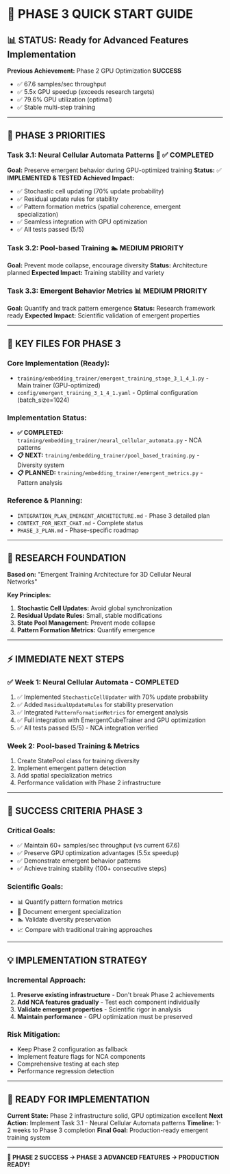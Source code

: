 # 🚀 PHASE 3 QUICK START GUIDE

## 📊 STATUS: Ready for Advanced Features Implementation

**Previous Achievement:** Phase 2 GPU Optimization **SUCCESS**

- ✅ 67.6 samples/sec throughput
- ✅ 5.5x GPU speedup (exceeds research targets)
- ✅ 79.6% GPU utilization (optimal)
- ✅ Stable multi-step training

---

## 🎯 PHASE 3 PRIORITIES

### **Task 3.1: Neural Cellular Automata Patterns** 🧠 ✅ COMPLETED

**Goal:** Preserve emergent behavior during GPU-optimized training
**Status:** ✅ **IMPLEMENTED & TESTED**
**Achieved Impact:**

- ✅ Stochastic cell updating (70% update probability)
- ✅ Residual update rules for stability
- ✅ Pattern formation metrics (spatial coherence, emergent specialization)
- ✅ Seamless integration with GPU optimization
- ✅ All tests passed (5/5)

### **Task 3.2: Pool-based Training** 🏊 MEDIUM PRIORITY

**Goal:** Prevent mode collapse, encourage diversity
**Status:** Architecture planned
**Expected Impact:** Training stability and variety

### **Task 3.3: Emergent Behavior Metrics** 📊 MEDIUM PRIORITY

**Goal:** Quantify and track pattern emergence
**Status:** Research framework ready
**Expected Impact:** Scientific validation of emergent properties

---

## 📁 KEY FILES FOR PHASE 3

### **Core Implementation (Ready):**

- `training/embedding_trainer/emergent_training_stage_3_1_4_1.py` - Main trainer (GPU-optimized)
- `config/emergent_training_3_1_4_1.yaml` - Optimal configuration (batch_size=1024)

### **Implementation Status:**

- **✅ COMPLETED:** `training/embedding_trainer/neural_cellular_automata.py` - NCA patterns
- **📋 NEXT:** `training/embedding_trainer/pool_based_training.py` - Diversity system
- **📋 PLANNED:** `training/embedding_trainer/emergent_metrics.py` - Pattern analysis

### **Reference & Planning:**

- `INTEGRATION_PLAN_EMERGENT_ARCHITECTURE.md` - Phase 3 detailed plan
- `CONTEXT_FOR_NEXT_CHAT.md` - Complete status
- `PHASE_3_PLAN.md` - Phase-specific roadmap

---

## 🔬 RESEARCH FOUNDATION

**Based on:** "Emergent Training Architecture for 3D Cellular Neural Networks"

**Key Principles:**

1. **Stochastic Cell Updates:** Avoid global synchronization
2. **Residual Update Rules:** Small, stable modifications
3. **State Pool Management:** Prevent mode collapse
4. **Pattern Formation Metrics:** Quantify emergence

---

## ⚡ IMMEDIATE NEXT STEPS

### **✅ Week 1: Neural Cellular Automata - COMPLETED**

1. ✅ Implemented `StochasticCellUpdater` with 70% update probability
2. ✅ Added `ResidualUpdateRules` for stability preservation
3. ✅ Integrated `PatternFormationMetrics` for emergent analysis
4. ✅ Full integration with EmergentCubeTrainer and GPU optimization
5. ✅ All tests passed (5/5) - NCA integration verified

### **Week 2: Pool-based Training & Metrics**

1. Create StatePool class for training diversity
2. Implement emergent pattern detection
3. Add spatial specialization metrics
4. Performance validation with Phase 2 infrastructure

---

## 🎯 SUCCESS CRITERIA PHASE 3

### **Critical Goals:**

- ✅ Maintain 60+ samples/sec throughput (vs current 67.6)
- ✅ Preserve GPU optimization advantages (5.5x speedup)
- ✅ Demonstrate emergent behavior patterns
- ✅ Achieve training stability (100+ consecutive steps)

### **Scientific Goals:**

- 📊 Quantify pattern formation metrics
- 🧠 Document emergent specialization
- 🏊 Validate diversity preservation
- 📈 Compare with traditional training approaches

---

## 💡 IMPLEMENTATION STRATEGY

### **Incremental Approach:**

1. **Preserve existing infrastructure** - Don't break Phase 2 achievements
2. **Add NCA features gradually** - Test each component individually
3. **Validate emergent properties** - Scientific rigor in analysis
4. **Maintain performance** - GPU optimization must be preserved

### **Risk Mitigation:**

- Keep Phase 2 configuration as fallback
- Implement feature flags for NCA components
- Comprehensive testing at each step
- Performance regression detection

---

## 🏁 READY FOR IMPLEMENTATION

**Current State:** Phase 2 infrastructure solid, GPU optimization excellent
**Next Action:** Implement Task 3.1 - Neural Cellular Automata patterns
**Timeline:** 1-2 weeks to Phase 3 completion
**Final Goal:** Production-ready emergent training system

---

**🎉 PHASE 2 SUCCESS → PHASE 3 ADVANCED FEATURES → PRODUCTION READY!**

